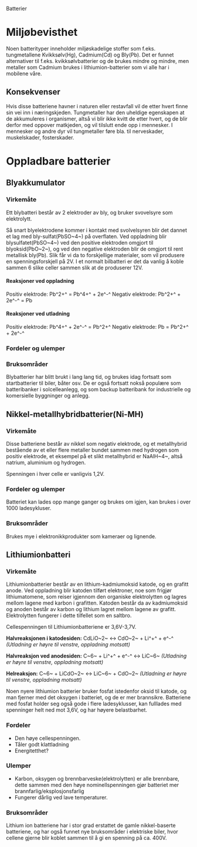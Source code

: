 Batterier

# Miljøbevisthet
Noen batterityper inneholder miljøskadelige stoffer som f.eks. tungmetallene Kvikksølv(Hg), Cadmium(Cd) og Bly(Pb). Det er funnet alternativer til f.eks. kvikksølvbatterier og de brukes mindre og mindre, men metaller som Cadmium brukes i lithiumion-batterier som vi alle har i mobilene våre.

## Konsekvenser
Hvis disse batteriene havner i naturen eller restavfall vil de etter hvert finne sin vei inn i næringskjeden. Tungmetaller har den uheldige egenskapen at de akkumuleres i organismer, altså vi blir ikke kvitt de etter hvert, og de blir derfor med oppover matkjeden, og vil tilslutt ende opp i mennesker. I mennesker og andre dyr vil tungmetaller føre bla. til nerveskader, muskelskader, fosterskader.

# Oppladbare batterier

## Blyakkumulator

### Virkemåte
Ett blybatteri består av 2 elektroder av bly, og bruker svovelsyre som elektrolytt. 

Så snart blyelektrodene kommer i kontakt med svolvelsyren blir det dannet et lag med bly-sulfat(PbSO~4~) på overflaten. Ved oppladning blir blysulfatet(PbSO~4~) ved den positive elektroden omgjort til blyoksid(PbO~2~), og ved den negative elektroden blir de omgjort til rent metallisk bly(Pb). Slik får vi da to forskjellige materialer, som vil produsere en spenningsforskjell på 2V. I et normalt bilbatteri er det da vanlig å koble sammen 6 slike celler sammen slik at de produserer 12V.

#### Reaksjoner ved oppladning
Positiv elektrode: Pb^2+^ = Pb^4+^ + 2e^-^
Negativ elektrode: Pb^2+^ + 2e^-^ = Pb

#### Reaksjoner ved utladning
Positiv elektrode: Pb^4+^ + 2e^-^ = Pb^2+^
Negativ elektrode: Pb = Pb^2+^ + 2e^-^

### Fordeler og ulemper

### Bruksområder
Blybatterier har blitt brukt i lang lang tid, og brukes idag fortsatt som startbatterier til biler, båter osv. De er også fortsatt nokså populære som batteribanker i solcelleanlegg, og som backup batteribank for industrielle og komersielle byggninger og anlegg.


## Nikkel-metallhybridbatterier(Ni-MH)

### Virkemåte
Disse batteriene består av nikkel som negativ elektrode, og et metallhybrid bestående av et eller flere metaller bundet sammen med hydrogen som positiv elektrode, et eksempel på et slikt metallhybrid er NaAlH~4~, altså natrium, aluminium og hydrogen.

Spenningen i hver celle er vanligvis 1,2V.

### Fordeler og ulemper
Batteriet kan lades opp mange ganger og brukes om igjen, kan brukes i over 1000 ladesykluser.

### Bruksområder
Brukes mye i elektronikkprodukter som kameraer og lignende.



## Lithiumionbatteri

### Virkemåte
Lithiumionbatterier består av en lithium-kadmiumoksid katode, og en grafitt anode. Ved oppladning blir katoden tilført elektroner, noe som frigjør lithiumatomene, som reiser igjennom den organiske elektrolytten og lagres mellom lagene med karbon i grafitten. Katoden består da av kadmiumoksid og anoden består av karbon og lithium lagret mellom lagene av grafitt. Elektrolytten fungerer i dette tilfellet som en saltbro.

Cellespenningen til Lithiumionbatteriene er 3,6V-3,7V.

**Halvreaksjonen i katodesiden:**
CdLiO~2~ <-> CdO~2~ + Li^+^ + e^-^
*(Utladning er høyre til venstre, oppladning motsatt)*

**Halvreaksjon ved anodesiden:**
C~6~ + Li^+^ + e^-^ <-> LiC~6~
*(Utladning er høyre til venstre, oppladning motsatt)*

**Helreaksjon:**
C~6~ + LiCdO~2~ <-> LiC~6~ + CdO~2~
*(Utladning er høyre til venstre, oppladning motsatt)*

Noen nyere lithiumion batterier bruker fosfat istedenfor oksid til katode, og man fjerner med det oksygen i batteriet, og de er mer brannsikre. Batteriene med fosfat holder seg også gode i flere ladesyklusser, kan fulllades med spenninger helt ned mot 3,6V, og har høyere belastbarhet.

### Fordeler
- Den høye cellespenningen.
- Tåler godt klattladning
- Energitetthet?
### Ulemper
- Karbon, oksygen og brennbarveske(elektrolytten) er alle brennbare, dette sammen med den høye nominellspenningen gjør batteriet mer brannfarlig/eksplosjonsfarlig
- Fungerer dårlig ved lave temperaturer.

### Bruksområder

Lithium ion batteriene har i stor grad erstattet de gamle nikkel-baserte batteriene, og har også funnet nye bruksområder i elektriske biler, hvor cellene gjerne blir koblet sammen til å gi en spenning på ca. 400V.
